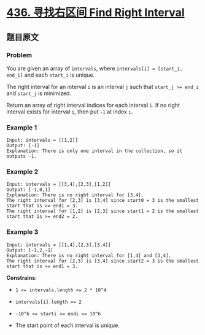 # [**436. 寻找右区间 Find Right Interval**](https://leetcode.com/problems/find-right-interval)

## 题目原文

### Problem

You are given an array of `intervals`, where `intervals[i] = [start_i, end_i]` and each `start_i` is unique.

The right interval for an interval `i` is an interval `j` such that `start_j >= end_i` and `start_j` is minimized.

Return an array of right interval indices for each interval `i`. If no right interval exists for interval `i`, then put `-1` at index `i`.

### Example 1

```shell
Input: intervals = [[1,2]]
Output: [-1]
Explanation: There is only one interval in the collection, so it outputs -1.
```

### Example 2

```shell
Input: intervals = [[3,4],[2,3],[1,2]]
Output: [-1,0,1]
Explanation: There is no right interval for [3,4].
The right interval for [2,3] is [3,4] since start0 = 3 is the smallest start that is >= end1 = 3.
The right interval for [1,2] is [2,3] since start1 = 2 is the smallest start that is >= end2 = 2.
```

### Example 3

```shell
Input: intervals = [[1,4],[2,3],[3,4]]
Output: [-1,2,-1]
Explanation: There is no right interval for [1,4] and [3,4].
The right interval for [2,3] is [3,4] since start2 = 3 is the smallest start that is >= end1 = 3.
```

**Constrains**:

- `1 <= intervals.length <= 2 * 10^4`

- `intervals[i].length == 2`

- `-10^6 <= starti <= endi <= 10^6`

- The start point of each interval is unique.

